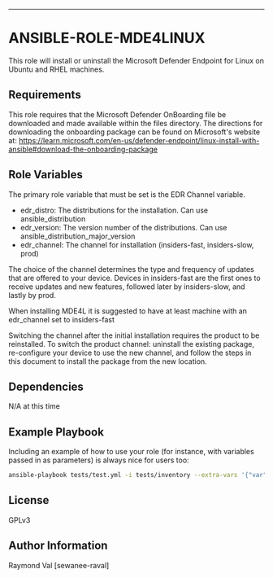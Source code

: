 ---

ANSIBLE-ROLE-MDE4LINUX
=========

This role will install or uninstall the Microsoft Defender Endpoint for Linux on Ubuntu and RHEL machines.

Requirements
------------

This role requires that the Microsoft Defender OnBoarding file be downloaded and made available within the files directory.
The directions for downloading the onboarding package can be found on Microsoft's website at: https://learn.microsoft.com/en-us/defender-endpoint/linux-install-with-ansible#download-the-onboarding-package

Role Variables
--------------

The primary role variable that must be set is the EDR Channel variable.

 - edr_distro: The distributions for the installation. Can use ansible_distribution
 - edr_version: The version number of the distributions. Can use ansible_distribution_major_version
 - edr_channel: The channel for installation (insiders-fast, insiders-slow, prod)

The choice of the channel determines the type and frequency of updates that are offered to your device. 
Devices in insiders-fast are the first ones to receive updates and new features, followed later by insiders-slow, and lastly by prod.

When installing MDE4L it is suggested to have at least machine with an edr_channel set to insiders-fast 

Switching the channel after the initial installation requires the product to be reinstalled. 
To switch the product channel: uninstall the existing package, re-configure your device to use the new channel, and follow the steps in this document to install the package from the new location.


Dependencies
------------

N/A at this time

Example Playbook
----------------

Including an example of how to use your role (for instance, with variables passed in as parameters) is always nice for users too:

```bash
ansible-playbook tests/test.yml -i tests/inventory --extra-vars '{"var":"value"}'
```

License
-------

GPLv3

Author Information
------------------

Raymond Val [sewanee-raval]
